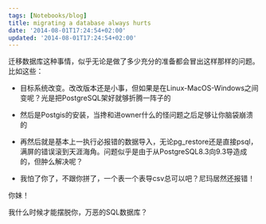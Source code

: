 ```yaml
---
tags: [Notebooks/blog]
title: migrating a database always hurts
date: '2014-08-01T17:24:54+02:00'
updated: '2014-08-01T17:24:54+02:00'
---
```


迁移数据库这种事情，似乎无论是做了多少充分的准备都会冒出这样那样的问题。比如这些：

* 目标系统改变。改改版本还是小事，但如果是在Linux-MacOS-Windows之间变呢？光是把PostgreSQL架好就够折腾一阵子的

* 然后是Postgis的安装，当搀和进owner什么的怪问题之后足够让你脑袋崩溃的

* 再然后就是基本上一执行必报错的数据导入，无论pg_restore还是直接psql，满屏的错误滚到天涯海角。问题似乎是由于从PostgreSQL8.3向9.3导造成的，但肿么解决呢？

* 我怕了你了，不跟你拼了，一个表一个表导csv总可以吧？尼玛居然还报错！

你妹！

我什么时候才能摆脱你，万恶的SQL数据库？
